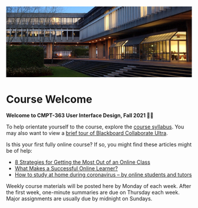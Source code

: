 ![SFU](assets/images/1406322240943.jpg ':class=banner-image')

# Course Welcome

**Welcome to CMPT-363 User Interface Design, Fall 2021 👋🏼**

To help orientate yourself to the course, explore the [course syllabus](https://canvas.sfu.ca). You may also want to view a [brief tour of Blackboard Collaborate Ultra](https://www.youtube.com/watch?v=1W4sGpVmJaY).

Is this your first fully online course? If so, you might find these articles might be of help:

* [8 Strategies for Getting the Most Out of an Online Class](https://www.northeastern.edu/graduate/blog/tips-for-taking-online-classes/)
* [What Makes a Successful Online Learner?](https://careerwise.minnstate.edu/education/successonline.html)
* [How to study at home during coronavirus – by online students and tutors](https://www.theguardian.com/education/2020/mar/26/how-to-study-at-home-during-coronavirus-by-online-students-and-tutors)

Weekly course materials will be posted here by Monday of each week. After the first week, one-minute summaries are due on Thursday each week. Major assignments are usually due by midnight on Sundays.
